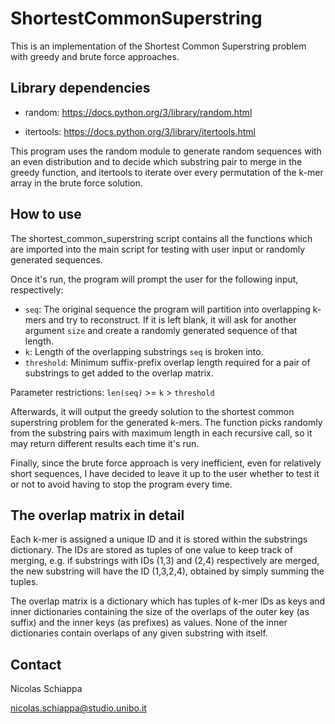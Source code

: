 # ShortestCommonSuperstring

This is an implementation of the Shortest Common Superstring problem with greedy
and brute force approaches.

## Library dependencies

- random: https://docs.python.org/3/library/random.html

- itertools: https://docs.python.org/3/library/itertools.html

This program uses the random module to generate random sequences with an even
distribution and to decide which substring pair to merge in the greedy function,
and itertools to iterate over every permutation of the k-mer array in the brute
force solution.

## How to use

The shortest_common_superstring script contains all the functions which are imported into
the main script for testing with user input or randomly generated sequences.

Once it's run, the program will prompt the user for the following input, respectively:
- ```seq```: The original sequence the program will partition into overlapping k-mers and try to
reconstruct. If it is left blank, it will ask for another argument ```size``` and create
a randomly generated sequence of that length.
- ```k```: Length of the overlapping substrings ```seq``` is broken into.
- ```threshold```: Minimum suffix-prefix overlap length required for a pair of substrings to
get added to the overlap matrix.

Parameter restrictions: ```len(seq)``` >= ```k``` > ```threshold```

Afterwards, it will output the greedy solution to the shortest common superstring problem for the
generated k-mers. The function picks randomly from the substring pairs with maximum length
in each recursive call, so it may return different results each time it's run.

Finally, since the brute force approach is very inefficient, even for relatively short sequences,
I have decided to leave it up to the user whether to test it or not to avoid having to stop
the program every time.


## The overlap matrix in detail

Each k-mer is assigned a unique ID and it is stored within the substrings dictionary.
The IDs are stored as tuples of one value to keep track of merging, e.g. if substrings with
IDs (1,3) and (2,4) respectively are merged, the new substring will have the ID (1,3,2,4),
obtained by simply summing the tuples.

The overlap matrix is a dictionary which has tuples of k-mer IDs as keys and
inner dictionaries containing the size of the overlaps of the outer key (as suffix)
and the inner keys (as prefixes) as values. None of the inner dictionaries contain
overlaps of any given substring with itself.


## Contact

Nicolas Schiappa

nicolas.schiappa@studio.unibo.it